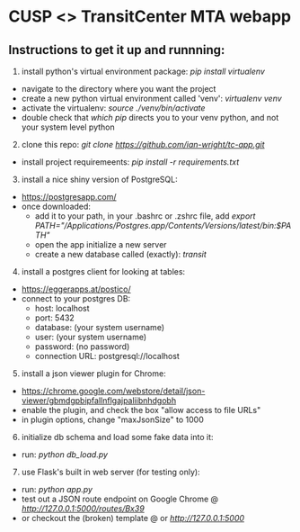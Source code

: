 # CUSP <> TransitCenter MTA webapp

## Instructions to get it up and runnning:

1) install python's virtual environment package: *pip install virtualenv*
  - navigate to the directory where you want the project
  - create a new python virtual environment called 'venv': *virtualenv venv*
  - activate the virtualenv: *source ./venv/bin/activate*
  - double check that *which pip* directs you to your venv python, and not your system level python

2) clone this repo: *git clone https://github.com/ian-wright/tc-app.git*
  - install project requiremeents: *pip install -r requirements.txt*

3) install a nice shiny version of PostgreSQL: 
  - https://postgresapp.com/
  - once downloaded:
    - add it to your path, in your .bashrc or .zshrc file, add *export PATH="/Applications/Postgres.app/Contents/Versions/latest/bin:$PATH"*
    - open the app initialize a new server
    - create a new database called (exactly): *transit*

4) install a postgres client for looking at tables:
  - https://eggerapps.at/postico/
  - connect to your postgres DB:
    - host: localhost
    - port: 5432
    - database: (your system username)
    - user: (your system username)
    - password: (no password)
    - connection URL: postgresql://localhost

5) install a json viewer plugin for Chrome:
  - https://chrome.google.com/webstore/detail/json-viewer/gbmdgpbipfallnflgajpaliibnhdgobh
  - enable the plugin, and check the box "allow access to file URLs"
  - in plugin options, change "maxJsonSize" to 1000
   
6) initialize db schema and load some fake data into it:
  - run: *python db_load.py*

7) use Flask's built in web server (for testing only):
  - run: *python app.py*
  - test out a JSON route endpoint on Google Chrome @ *http://127.0.0.1:5000/routes/Bx39*
  - or checkout the (broken) template @ or *http://127.0.0.1:5000*
